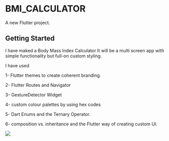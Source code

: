 # BMI_CALCULATOR

A new Flutter project.

## Getting Started

I have maked a Body Mass Index Calculator
It will be a multi screen app with simple functionality but full-on custom styling.

I have used


1- Flutter themes to create coherent branding.


2- Flutter Routes and Navigator


3- GestureDetector Widget


4- custom colour palettes by using hex codes


5- Dart Enums and the Ternary Operator.


6- composition vs. inheritance and the Flutter way of creating custom UI.





![](https://github.com/VISHALGUPTA100803/BMI_CALCULATOR/blob/main/bmi-calc-demo.gif)


